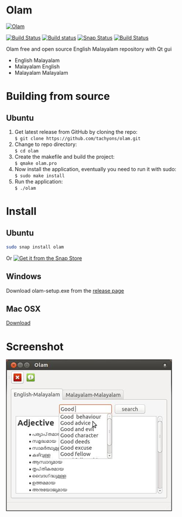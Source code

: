 Olam
====
[![Olam](https://snapcraft.io/olam/badge.svg)](https://snapcraft.io/olam)

[![Build Status](https://travis-ci.org/tachyons/olam.svg?branch=master)](https://travis-ci.org/tachyons/olam)
[![Build status](https://ci.appveyor.com/api/projects/status/4rb9tmxph6u9qj27?svg=true)](https://ci.appveyor.com/project/tachyons/olam)
[![Snap Status](https://build.snapcraft.io/badge/tachyons/olam.svg)](https://build.snapcraft.io/user/tachyons/olam)
[![Build Status](https://api.cirrus-ci.com/github/tachyons/olam.svg)](https://cirrus-ci.com/github/tachyons/olam)

Olam free and open source English Malayalam repository with Qt gui
* English Malayalam
* Malayalam English
* Malayalam Malayalam

# Building from source

## Ubuntu

1. Get latest release from GitHub by cloning the repo:  
    `$ git clone https://github.com/tachyons/olam.git`  
2. Change to repo directory:  
    `$ cd olam`   
3. Create the makefile and build the project:  
    `$ qmake olam.pro`  
4. Now install the application, eventually you need to run it with sudo:  
    `$ sudo make install`  
5. Run the application:  
    `$ ./olam`  

# Install

## Ubuntu

``` bash
sudo snap install olam
```
Or [![Get it from the Snap Store](https://snapcraft.io/static/images/badges/en/snap-store-black.svg)](https://snapcraft.io/olam)


## Windows

Download olam-setup.exe from the [release page](https://github.com/tachyons/olam/releases)

## Mac OSX

[Download](https://api.cirrus-ci.com/v1/artifact/github/tachyons/olam/release/build/olam.dmg)

# Screenshot

![olam](/olam.jpeg)
